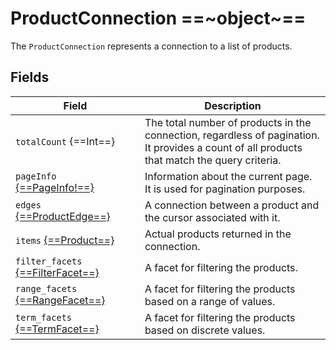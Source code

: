 # ProductConnection ==~object~==

The `ProductConnection` represents a connection to a list of products. 

## Fields

| Field                                                 	    | Description                                                                                                                     	|
|-------------------------------------------------------------- |----------------------------------------------------------------------------------------------------------------------------------	|
| `totalCount` {==Int==}              	                        | The total number of products in the connection, regardless of pagination.<br>It provides a count of all products that match the query criteria. |
| `pageInfo` [{==PageInfo!==}](../PageInfo.md)                 	| Information about the current page. It is used for pagination purposes.                                                         	|
| `edges` [{==ProductEdge==}](ProductEdge.md)                  	| A connection between a product and the cursor associated with it.                                                                	|
| `items` [{==Product==}](../ProductType.md)                	| Actual products returned in the connection.                                                                                   	|
| `filter_facets` [{==FilterFacet==}](../Facets/FilterFacet.md)	| A facet for filtering the products.                                                                                            	|
| `range_facets` [{==RangeFacet==}](../Facets/RangeFacet.md)    | A facet for filtering the products based on a range of values.                                                                  	|
| `term_facets` [{==TermFacet==}](../Facets/TermFacet.md)       | A facet for filtering the products based on discrete values.                                                                      |

